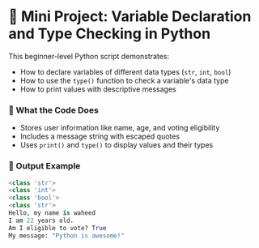 # 🧠 Mini Project: Variable Declaration and Type Checking in Python

This beginner-level Python script demonstrates:

* How to declare variables of different data types (`str`, `int`, `bool`)
* How to use the `type()` function to check a variable's data type
* How to print values with descriptive messages

### 📌 What the Code Does

* Stores user information like name, age, and voting eligibility
* Includes a message string with escaped quotes
* Uses `print()` and `type()` to display values and their types

### 🧪 Output Example

```python
<class 'str'>
<class 'int'>
<class 'bool'>
<class 'str'>
Hello, my name is waheed  
I am 22 years old.  
Am I eligible to vote? True  
My message: "Python is awesome!"
```